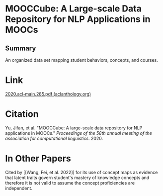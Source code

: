 # MOOCCube: A Large-scale Data Repository for NLP Applications in MOOCs

## Summary
An organized data set mapping student behaviors, concepts, and courses.
# Link
[2020.acl-main.285.pdf (aclanthology.org)](https://aclanthology.org/2020.acl-main.285.pdf)

# Citation
Yu, Jifan, et al. "MOOCCube: A large-scale data repository for NLP applications in MOOCs." _Proceedings of the 58th annual meeting of the association for computational linguistics_. 2020.

# In Other Papers
Cited by [[Wang, Fei, et al. 2022]] for its use of concept maps as evidence that latent traits govern student's mastery of knowledge concepts and therefore it is not valid to assume the concept proficiencies are independent.